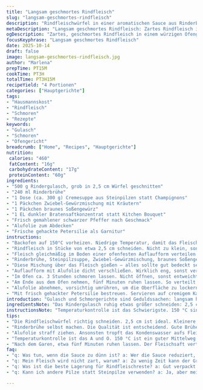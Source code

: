 ```yaml
---
title: "Langsam geschmortes Rindfleisch"
slug: "langsam-geschmortes-rindfleisch"
description: "Rindfleischwürfel in einer aromatischen Sauce aus Rinderbrühe, Steinpilzsuppe und Zwiebel-Gewürzmischung langsam im Ofen bei niedriger Temperatur gegart. Aluminiumfolie sorgt für gleichmäßige Feuchtigkeit, kein Öffnen des Ofens während des Garvorgangs. Ergebnis: Zartes Fleisch, das fast von der Gabel fällt. Klassisch serviert auf Kartoffelpüree oder Reis. Nährwerte etwa 460 kcal pro Portion mit hohem Proteingehalt und wenig Zucker. Praktisch, wenn wenig Zeit für Pflege, aber Zeit für langsames Garverfahren. Perfekte Ofenhygiene und das Wissen um die richtigen Garzeichen entscheidend. "
metaDescription: "Langsam geschmortes Rindfleisch: Zartes Rindfleisch in aromatischer Sauce, perfekt auf Kartoffelpüree oder Reis serviert."
ogDescription: "Zartes, geschmortes Rindfleisch in einem würzigen Ofengericht. Ideal für gemütliche Abende mit Freunden oder Familie."
focusKeyphrase: "Langsam geschmortes Rindfleisch"
date: 2025-10-14
draft: false
image: langsam-geschmortes-rindfleisch.jpg
author: "Marlena"
prepTime: PT15M
cookTime: PT3H
totalTime: PT3H15M
recipeYield: "4 Portionen"
categories: ["Hauptgerichte"]
tags:
- "Hausmannskost"
- "Rindfleisch"
- "Schmoren"
- "Rezepte"
keywords:
- "Gulasch"
- "Schmoren"
- "Ofengericht"
breadcrumb: ["Home", "Recipes", "Hauptgerichte"]
nutrition: 
 calories: "460"
 fatContent: "16g"
 carbohydrateContent: "17g"
 proteinContent: "60g"
ingredients:
- "500 g Rindergulasch, grob in 2,5 cm Würfel geschnitten"
- "240 ml Rinderbrühe"
- "1 Dose (ca. 300 g) Cremesuppe aus Steinpilzen statt Champignons"
- "1 Päckchen Zwiebel-Gewürzmischung mit Kräutern"
- "1 Päckchen braunes Soßengewürz"
- "1 EL dunkler Bratensaftkonzentrat statt Kitchen Bouquet"
- "Frisch gemahlener schwarzer Pfeffer nach Geschmack"
- "Alufolie zum Abdecken"
- "Frische gehackte Petersilie als Garnitur"
instructions:
- "Backofen auf 150°C vorheizen. Niedrige Temperatur, damit das Fleisch langsam zart wird ohne auszutrocknen."
- "Rindfleisch in Stücke von etwa 2,5 cm schneiden. Nicht zu klein, sonst zerfällt es später."
- "Fleisch gleichmäßig im Boden einer ofenfesten Auflaufform verteilen."
- "Rinderbrühe, Steinpilzsuppe, Zwiebel-Gewürzmischung, braunes Soßengewürz, Bratensaftkonzentrat und Pfeffer in einer mittelgroßen Schüssel gründlich verrühren. Keine Klümpchen, sonst wird die Sauce körnig."
- "Diese Mischung über das Fleisch gießen – alles sollte gut bedeckt sein."
- "Auflaufform mit Alufolie dicht verschließen. Wirklich eng, sonst verdunstet zu viel Flüssigkeit."
- "Im Ofen ca. 3 Stunden schmoren lassen. Nicht öffnen, sonst entweicht die Hitze und der Garprozess wird gestört. Das Zischen der Blasen in der Sauce ist ein guter Indikator, dass alles kocht."
- "Am Ende aus dem Ofen nehmen, fünf Minuten ruhen lassen. So verteilt sich der Fleischsaft schön in der Sauce und hinterlässt nicht trockene Stücke."
- "Alufolie abnehmen, vorsichtig umrühren, um die Oberfläche zu lockern."
- "Mit frisch gehackter Petersilie bestreuen. Servieren auf cremigem Kartoffelpüree oder lockerem Reis."
introduction: "Gulasch und Schmorgerichte sind Geduldssachen: langsam heiß, dann länger leise. Schon oft zu schnell gemacht, Fleisch trocken, Sauce fade. Dabei schafft das schonende Garen bei 150 °C diese Unwiderstehlichkeit. Zusammenspiel von Rindfleisch, Brühe und dieser würzigen Suppe aus Steinpilzen bringt Tiefgang, keine künstlichen Aromen mehr nötig. Lustigerweise war mein erster Versuch mit Standard-Champignonsuppe; der Duft von Steinpilzen macht sofort mehr her. Wichtig: Diese wird zum Bindeglied der Sauce, harmonisch und dick. Die Temperatur und der Verzicht auf Ofenöffnen sind basic, doch gern vergessen. Mit diesem Rhythmus kriegt man aus Gulasch was für Tage – festes Rind, aber nicht zäh, den Geschmack hat kaum eine schnelle Pfanne. "
ingredientsNote: "Das Rindergulasch ruhig etwas größer schneiden: 2,5 cm sind ideal für bissfeste Stücke. Die Rinderbrühe am besten selbstgemacht oder aus hochwertigem Fond, industriell gemahlene Brühe kann bitter sein. Creme-Suppen gibt’s oft günstig, aber bei Steinpilz statt Champignon gewinnt das Ganze deutlich an Aroma. Die Gewürzmischungen schützen vor fad schmeckendem Saft, sie bündeln Aroma und bringen viel Würze. Bratensaftkonzentrat statt Kitchen Bouquet ist leichter zu bekommen, die dunkle Farbe ist zwar sichtbar, aber nicht entscheidend fürs Aroma. Pfeffer frisch mahlen, das ergibt mehr Tiefe als gemahlener. Wer kein Alu verwenden will, braucht eine sehr eng schließende Form oder Deckel, doppelt abdecken geht auch. Petersilie frisch hacken und erst zum Schluss drauf, sonst wird sie schwarz. "
instructionsNote: "Temperaturkontrolle ist das Schwierigste. 150 °C sind ein Kompromiss – langsam genug für Zartheit, kurz genug für Praktikabilität. Nicht öffnen unterbricht Schmorprozess und lässt Temperatur fallen, was zäh werden lässt. Lieber länger, wenn unsicher. Das leise Blubbern unter der Folie zeigt Kochvorgang. Nach Ablauf der Zeit ruhig den Rand prüfen: das Fleisch sollte mit leichtem Widerstand weich schmecken, bleibt hart, noch 15-20 Minuten rein. Ruhezeit außerhalb des Ofens schließt Garpunkt perfekter ab. Die Sauce sollte dicklich sein, evtl. kurz ohne Folie noch andicken lassen, wenn sie zu dünn wirkt. Für flinkere Hand kann man Rindfleisch vorher kurz scharf anbraten, setzt Röstaromen frei; ich hab’s ausprobiert, macht Geschmack komplexer, kostet Zeit. Bei wenig Geduld hilft ein Schnellkochtopf, aber der hiergedruckte Ofenweg bringt mehr Schmorgefühl. "
tips:
- "Die Rindfleischwürfel richtig schneiden. 2,5 cm ist ideal. Kleinere Stücke zerfallen. Achte darauf, das Fleisch gleichmäßig zu verteilen; das sorgt für gleichmäßiges Garen."
- "Rinderbrühe selbst machen. Die Qualität ist entscheidend. Gute Brühe macht die Sauce aromatisch. Industriell verarbeitete Brühe kann bitter sein. Steinpilzsuppe bringt Tiefe ins Gericht, ersetze sie bei Bedarf durch Pilzcreme."
- "Alufolie straff ziehen. Ansonsten tropft das Kondenswasser aufs Fleisch. Es wird matschig. Bei Übergare fly in a pot gibt es auch Kompromisse. Sie sparen Zeit, aber das Aroma leidet."
- "Temperaturkontrolle ist das A und O. 150 °C ist ein guter Mittelweg. Zu hohe Hitze kann das Fleisch zäh machen. Geduld ist gefragt, lieber länger schmoren lassen als zu kurz."
- "Nach dem Garen, etwa fünf Minuten ruhen lassen. Der Fleischsaft verteilt sich wunderbar in der Sauce. Vor dem Servieren gut umrühren; Petersilie erst zuletzt drauf, die bleibt so schön grün."
faq:
- "q: Was tun, wenn die Sauce zu dünn ist? a: Wer die Sauce reduziert, kann die Hitze leicht erhöhen. Vielleicht Gemüse dazupacken für mehr Dichte; ruhig am Herd bleiben und regelmäßig umrühren."
- "q: Mein Fleisch wird nicht zart, warum? a: Zu wenig Zeit kann der Grund sein. Oder die Temperatur war zu hoch. Weiter schmoren, immer wieder prüfen. Geduld zahlt sich aus, alternative Garmethoden probieren."
- "q: Was ist die beste Lagerung für Rindfleischreste? a: Gut verpackt hält sich das Fleisch im Kühlschrank drei bis vier Tage. Einfrieren ist auch möglich; aber Flasken und Zwiebeln zusammen einfrieren ist keine gute Idee."
- "q: Kann ich andere Pilze statt Steinpilze verwenden? a: Ja, aber mein Tipp: Trüffelöl dazugeben. Das verstärkt den Geschmack. Manchmal genügt das. Misch dich aus, sei kreativ und schau, was du im Kühlschrank hast."

---
```

